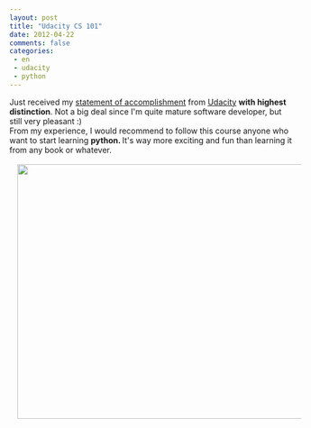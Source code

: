 ```yaml
---
layout: post
title: "Udacity CS 101"
date: 2012-04-22
comments: false
categories:
 - en
 - udacity
 - python
---
```



Just received my <a href="http://dl.dropbox.com/u/7737209/cs101%20udacity.pdf">statement of accomplishment</a> from <a href="http://www.udacity.com/">Udacity</a> <b>with highest distinction</b>. Not a big deal since I'm quite mature software developer, but still very pleasant :)<br />From my experience, I would recommend to follow this course anyone who want to start learning <b>python. </b>It's way more exciting and fun than learning it from any book or whatever.<br /><br /><a href="http://2.bp.blogspot.com/-U25tS2V0970/T5Pf7FOD4pI/AAAAAAAADxY/WjXf1xNBHMY/s1600/udacity.png" imageanchor="1" style="margin-left: 1em; margin-right: 1em;"><img border="0" height="452" src="http://2.bp.blogspot.com/-U25tS2V0970/T5Pf7FOD4pI/AAAAAAAADxY/WjXf1xNBHMY/s640/udacity.png" width="640" /></a></div><br /></div>
